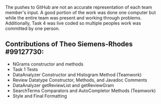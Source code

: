The pushes to GitHub are not an accurate representation of each team member's input. A good portion of the work was
done one computer but while the entire team was present and working through problems. Additionally, Task 4 was
live coded so multiple peoples work was committed by one person.

Contributions of Theo Siemens-Rhodes #99127730:
-
- NGrams constructor and methods
- Task 1 Tests
- DataAnalyzer Constructor and Histogram Method (Teamwork)
- Review Datatype Constructor, Methods, and Javadoc Comments
- DataAnalyzer getReviewList and getReviewGram
- SearchTerms Comparators and AutoCompletor Methods (Teamwork)
- Style and Final Formatting
